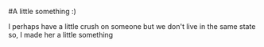 #A little something :)

I perhaps have a little crush on someone but we don't live in the same state so, I made her a little something
